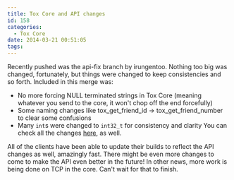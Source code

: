 ```yaml
---
title: Tox Core and API changes
id: 158
categories:
  - Tox Core
date: 2014-03-21 00:51:05
tags:
---
```


Recently pushed was the api-fix branch by irungentoo. Nothing too big was changed, fortunately, but things were changed to keep consistencies and so forth. Included in this merge was:

*   No more forcing NULL terminated strings in Tox Core (meaning whatever you send to the core, it won't chop off the end forcefully)
*   Some naming changes like tox_get_friend_id -&gt; tox_get_friend_number to clear some confusions
*   Many `int`s were changed to `int32_t` for consistency and clarity
You can check all the changes [here](https://github.com/irungentoo/ProjectTox-Core/commit/5770a0e29ab35efb1ef656ab81c499635fc5fecf), as well.

All of the clients have been able to update their builds to reflect the API changes as well, amazingly fast. There might be even more changes to come to make the API even better in the future! In other news, more work is being done on TCP in the core. Can't wait for that to finish.

